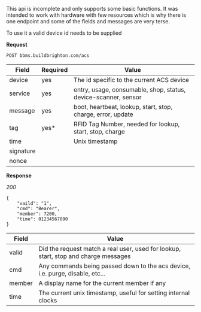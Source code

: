 This api is incomplete and only supports some basic functions.
It was intended to work with hardware with few resources which is why there is one endpoint and some of the fields and messages are very terse.

To use it a valid device id needs to be supplied

__Request__

	POST bbms.buildbrighton.com/acs

Field     | Required | Value
--------- | -------- | -----
device    | yes      | The id specific to the current ACS device
service   | yes      | entry, usage, consumable, shop, status, device-scanner, sensor
message   | yes      | boot, heartbeat, lookup, start, stop, charge, error, update
tag       | yes*     | RFID Tag Number, needed for lookup, start, stop, charge
time      |          | Unix timestamp
signature |          |
nonce     |          |


__Response__

_200_

```
{
	"vaild": "1",
	"cmd": "Bearer",
	"member": 7200,
	"time": 01234567890
}
```

Field  | Value
------ | -----
valid  | Did the request match a real user, used for lookup, start, stop and charge messages
cmd    | Any commands being passed down to the acs device, i.e. purge, disable, etc...
member | A display name for the current member if any
time   | The current unix timestamp, useful for setting internal clocks